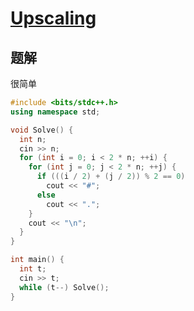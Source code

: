 # [Upscaling](https://codeforces.com/problemset/problem/1950/B)

## 题解
很简单
```cpp
#include <bits/stdc++.h>
using namespace std;

void Solve() {
  int n;
  cin >> n;
  for (int i = 0; i < 2 * n; ++i) {
    for (int j = 0; j < 2 * n; ++j) {
      if (((i / 2) + (j / 2)) % 2 == 0)
        cout << "#";
      else
        cout << ".";
    }
    cout << "\n";
  }
}

int main() {
  int t;
  cin >> t;
  while (t--) Solve();
}
```
